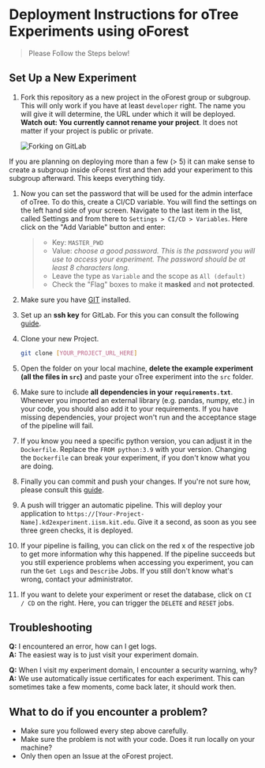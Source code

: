 # Deployment Instructions for oTree Experiments using oForest

<!-- > ![WARNING] This page is currently under construction
> You will find the detailed docs here [devops.jasperanders.xyz](https://devops.jasperanders.xyz). -->

> Please Follow the Steps below!


## Set Up a New Experiment 

1. Fork this repository as a new project in the oForest group or subgroup. This will only work if you have at least `developer` right. The name you will give it will determine, the URL under which it will be deployed. **Watch out: You currently cannot rename your project**. It does not matter if your project is public or private.

   ![Forking on GitLab](https://www.w3schools.com/git/img_gitlab_fork.png)   

If you are planning on deploying more than a few (> 5) it can make sense to create a subgroup inside oForest first and then add your experiment to this subgroup afterward. This keeps everything tidy.

1. Now you can set the password that will be used for the admin interface of oTree. To do this, create a CI/CD variable. You will find the settings on the left hand side of your screen. Navigate to the last item in the list, called Settings and from there to `Settings > CI/CD > Variables`. Here click on the "Add Variable" button and enter:
   > - Key: `MASTER_PWD` 
   > - Value: *choose a good password. This is the password you will use to access your experiment. The password should be at least 8 characters long.*
   > - Leave the type as `Variable` and the scope as `All (default)`
   > - Check the "Flag" boxes to make it **masked** and **not protected**.

2. Make sure you have [GIT](https://git-scm.com/book/en/v2/Getting-Started-Installing-Git) installed.
3. Set up an **ssh key** for GitLab. For this you can consult the following [guide](https://docs.gitlab.com/ee/user/ssh.html).
4. Clone your new Project.
   ```bash
   git clone [YOUR_PROJECT_URL_HERE]
   ```

5. Open the folder on your local machine, **delete the example experiment (all the files in `src`)** and paste your oTree experiment into the `src` folder. 

6. Make sure to include **all dependencies in your `requirements.txt`**. Whenever you imported an external library (e.g. pandas, numpy, etc.) in your code, you should also add it to your requirements. If you have missing dependencies, your project won't run and the acceptance stage of the pipeline will fail.

7. If you know you need a specific python version, you can adjust it in the `Dockerfile`. Replace the `FROM python:3.9` with your version. Changing the `Dockerfile` can break your experiment, if you don't know what you are doing.

5. Finally you can commit and push your changes. If you're not sure how, please consult this [guide](https://www.atlassian.com/git).

10. A push will trigger an automatic pipeline. This will deploy your application to `https://[Your-Project-Name].kd2experiment.iism.kit.edu`. Give it a second, as soon as you see three green checks, it is deployed. 

11. If your pipeline is failing, you can click on the red x of the respective job to get more information why this happened. If the pipeline succeeds but you still experience problems when accessing you experiment, you can run the `Get Logs` and `Describe` Jobs. If you still don't know what's wrong, contact your administrator.

11. If you want to delete your experiment or reset the database, click on `CI / CD` on the right. Here, you can trigger the `DELETE` and `RESET` jobs. 

## Troubleshooting 

**Q:** I encountered an error, how can I get logs.  
**A:** The easiest way is to just visit your experiment domain.

**Q:** When I visit my experiment domain, I encounter a security warning, why?  
**A:** We use automatically issue certificates for each experiment. This can sometimes take a few moments, come back later, it should work then.


## What to do if you encounter a problem?

- Make sure you followed every step above carefully. 
- Make sure the problem is not with your code. Does it run locally on your machine?
- Only then open an Issue at the oForest project.


